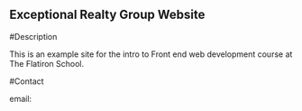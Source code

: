 Exceptional Realty Group Website
---

#Description

This is an example site for the intro to Front end web development course at The Flatiron School.

#Contact

email: 
